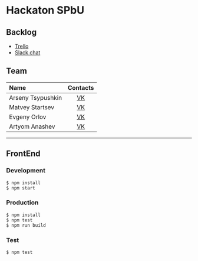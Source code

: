 # Hackaton SPbU

## Backlog

- [Trello](https://trello.com/b/bdVsKivd/hackaton-spbu)
- [Slack chat](https://hackaton-spbu.slack.com/messages/general/)

## Team

| Name | Contacts |
| :--- | :--------: |
| Arseny Tsypushkin | [VK](https://vk.com/arseny_tsypushkin) |
| Matvey Startsev | [VK](https://vk.com/kortik_ekb) |
| Evgeny Orlov | [VK](https://vk.com/schvl) |
| Artyom Anashev | [VK](https://vk.com/madmed677) |

---

## FrontEnd

### Development
```
$ npm install
$ npm start
```

### Production
```
$ npm install
$ npm test
$ npm run build
```

### Test
```
$ npm test
```
